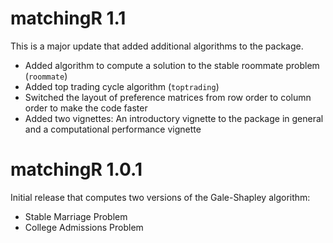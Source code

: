# matchingR 1.1
This is a major update that added additional algorithms to the package.
 * Added algorithm to compute a solution to the stable roommate problem (`roommate`)
 * Added top trading cycle algorithm (`toptrading`)
 * Switched the layout of preference matrices from row order to column order to make the code faster
 * Added two vignettes: An introductory vignette to the package in general and a computational performance vignette

# matchingR 1.0.1
Initial release that computes two versions of the Gale-Shapley algorithm:
  * Stable Marriage Problem
  * College Admissions Problem  
